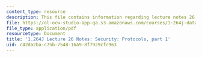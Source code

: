 ```yaml
---
content_type: resource
description: This file contains information regarding lecture notes 26.
file: https://ol-ocw-studio-app-qa.s3.amazonaws.com/courses/1-264j-database-internet-and-systems-integration-technologies-fall-2013/c42da2bac75b754816a98f7929cfc963_MIT1_264JF13_lect_26.pdf
file_type: application/pdf
resourcetype: Document
title: '1.264J Lecture 26 Notes: Security: Protocols, part 1'
uid: c42da2ba-c75b-7548-16a9-8f7929cfc963
---
```

